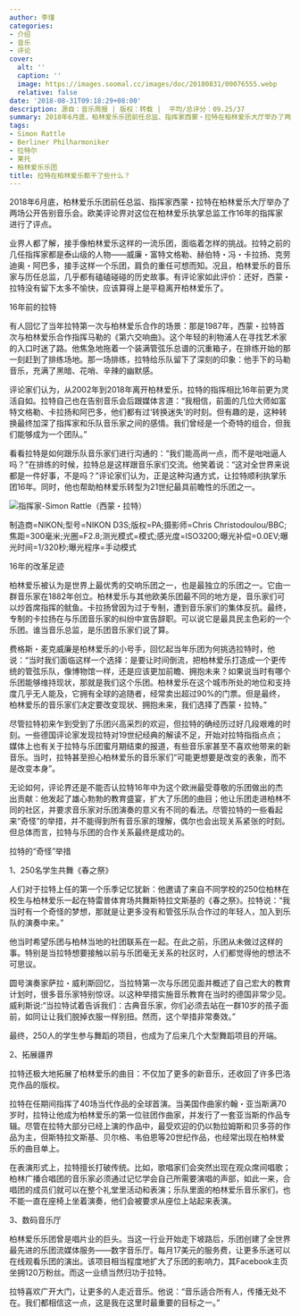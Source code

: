 ```yaml
---
author: 李瑾
categories:
- 介绍
- 音乐
- 评论
cover:
  alt: ''
  caption: ''
  image: https://images.soomal.cc/images/doc/20180831/00076555.webp
  relative: false
date: '2018-08-31T09:18:29+08:00'
description: 源自：音乐周报 | 版权：转载 |  平均/总评分：09.25/37
summary: 2018年6月底，柏林爱乐乐团前任总监、指挥家西蒙・拉特在柏林爱乐大厅举办了两场公开告别音乐会。欧美评论界对这位在柏林爱乐执掌总监工作16年的指挥家进行了评点。业界人都了解，接手像柏林爱乐这样的一流乐团，面临着怎样的挑战。拉特之前的几任指挥家都是泰山级的人物……
tags:
- Simon Rattle
- Berliner Philharmoniker
- 拉特尔
- 莱托
- 柏林爱乐乐团
title: 拉特在柏林爱乐都干了些什么？
---
```


2018年6月底，柏林爱乐乐团前任总监、指挥家西蒙・拉特在柏林爱乐大厅举办了两场公开告别音乐会。欧美评论界对这位在柏林爱乐执掌总监工作16年的指挥家进行了评点。

业界人都了解，接手像柏林爱乐这样的一流乐团，面临着怎样的挑战。拉特之前的几任指挥家都是泰山级的人物――威廉・富特文格勒、赫伯特・冯・卡拉扬、克劳迪奥・阿巴多，接手这样一个乐团，肩负的重任可想而知。况且，柏林爱乐的音乐家与历任总监，几乎都有磕磕碰碰的历史故事。有评论家如此评价：还好，西蒙・拉特没有留下太多不愉快，应该算得上是平稳离开柏林爱乐了。

16年前的拉特

有人回忆了当年拉特第一次与柏林爱乐合作的场景：那是1987年，西蒙・拉特首次与柏林爱乐合作指挥马勒的《第六交响曲》。这个年轻的利物浦人在寻找艺术家的入口时迷了路。他焦急地拖着一个装满管弦乐总谱的沉重箱子，在排练开始的那一刻赶到了排练场地。那一场排练，拉特给乐队留下了深刻的印象：他手下的马勒音乐，充满了黑暗、花哨、辛辣的幽默感。

评论家们认为，从2002年到2018年离开柏林爱乐，拉特的指挥相比16年前更为灵活自如。拉特自己也在告别音乐会后跟媒体言道：“我相信，前面的几位大师如富特文格勒、卡拉扬和阿巴多，他们都有过‘转换迷失’的时刻。但有趣的是，这种转换最终加深了指挥家和乐队音乐家之间的感情。我们曾经是一个奇特的组合，但我们能够成为一个团队。”

看看拉特是如何跟乐队音乐家们进行沟通的：“我们能高尚一点，而不是咄咄逼人吗？”在排练的时候，拉特总是这样跟音乐家们交流。他笑着说：“这对全世界来说都是一件好事，不是吗？”评论家们认为，正是这种沟通方式，让拉特顺利执掌乐团16年。同时，他也帮助柏林爱乐转型为21世纪最具前瞻性的乐团之一。

![指挥家-Simon Rattle（西蒙・拉特）](https://images.soomal.cc/images/doc/20180831/00076555.webp)

制造商=NIKON;型号=NIKON D3S;版权=PA;摄影师=Chris Christodoulou/BBC;焦距=300毫米;光圈=F2.8;测光模式=模式;感光度=ISO3200;曝光补偿=0.0EV;曝光时间=1/320秒;曝光程序=手动模式



16年的改革足迹

柏林爱乐被认为是世界上最优秀的交响乐团之一，也是最独立的乐团之一。它由一群音乐家在1882年创立。柏林爱乐与其他欧美乐团最不同的地方是，音乐家们可以炒首席指挥的鱿鱼。卡拉扬曾因为过于专制，遭到音乐家们的集体反抗。最终，专制的卡拉扬在与乐团音乐家的纠纷中宣告辞职。可以说它是最具民主色彩的一个乐团。谁当音乐总监，是乐团音乐家们说了算。

费格斯・麦克威廉是柏林爱乐的小号手，回忆起当年乐团为何挑选拉特时，他说：“当时我们面临这样一个选择：是要让时间倒流，把柏林爱乐打造成一个更传统的管弦乐队，像博物馆一样，还是应该更加前瞻、拥抱未来？如果说当时有哪个乐团能够维持现状，那就是我们这个乐团。柏林爱乐在这个城市所处的地位和支持度几乎无人能及，它拥有全球的追随者，经常卖出超过90%的门票。但是最终，柏林爱乐的音乐家们决定要改变现状、拥抱未来，我们选择了西蒙・拉特。”

尽管拉特初来乍到受到了乐团兴高采烈的欢迎，但拉特的确经历过好几段艰难的时刻。一些德国评论家发现拉特对19世纪经典的解读不足，开始对拉特指指点点；媒体上也有关于拉特与乐团蜜月期结束的报道，有些音乐家甚至不喜欢他带来的新音乐。当时，拉特甚至担心柏林爱乐的音乐家们“可能更想要是改变的表象，而不是改变本身”。

无论如何，评论界还是不能否认拉特16年中为这个欧洲最受尊敬的乐团做出的杰出贡献：他发起了雄心勃勃的教育盛宴，扩大了乐团的曲目；他让乐团走进柏林不同的社区，并要求音乐家对乐团演奏的意义有不同的看法。尽管拉特的一些看起来“奇怪”的举措，并不能得到所有音乐家的理解，偶尔也会出现关系紧张的时刻。但总体而言，拉特与乐团的合作关系最终是成功的。

拉特的“奇怪”举措

1、250名学生共舞《春之祭》

人们对于拉特上任的第一个乐季记忆犹新：他邀请了来自不同学校的250位柏林在校生与柏林爱乐一起在特雷普体育场共舞斯特拉文斯基的《春之祭》。拉特说：“我当时有一个奇怪的梦想，那就是让更多没有和管弦乐队合作过的年轻人，加入到乐队的演奏中来。”

他当时希望乐团与柏林当地的社团联系在一起。在此之前，乐团从未做过这样的事。特别是当拉特想要接触以前与乐团毫无关系的社区时，人们都觉得他的想法不可思议。

圆号演奏家萨拉・威利斯回忆，当拉特第一次与乐团见面并概述了自己宏大的教育计划时，很多音乐家特别惊讶。以这种举措实施音乐教育在当时的德国非常少见。威利斯说:“当拉特试着告诉我们：古典音乐家，你们必须去站在一群10岁的孩子面前，如同让让我们脱掉衣服一样别扭。然而，这个举措非常奏效。”

最终，250人的学生参与舞蹈的项目，也成为了后来几个大型舞蹈项目的开端。

2、拓展疆界

拉特还极大地拓展了柏林爱乐的曲目：不仅加了更多的新音乐，还收回了许多巴洛克作品的版权。

拉特在任期间指挥了40场当代作品的全球首演。当美国作曲家约翰・亚当斯满70岁时，拉特让他成为柏林爱乐的第一位驻团作曲家，并发行了一套亚当斯的作品专辑。尽管在拉特大部分已经上演的作品中，最受欢迎的仍以勃拉姆斯和贝多芬的作品为主，但斯特拉文斯基、贝尔格、韦伯恩等20世纪作品，也经常出现在柏林爱乐的曲目单上。

在表演形式上，拉特擅长打破传统。比如，歌唱家们会突然出现在观众席间唱歌；柏林广播合唱团的音乐家必须通过记忆学会自己所需要演唱的声部，如此一来，合唱团的成员们就可以在整个礼堂里活动和表演；乐队里面的柏林爱乐音乐家们，也不能一直在座椅上坐着演奏，他们会被要求从座位上站起来表演。

3、数码音乐厅

柏林爱乐乐团曾是唱片业的巨头。当这一行业开始走下坡路后，乐团创建了全世界最先进的乐团流媒体服务――数字音乐厅。每月17美元的服务费，让更多乐迷可以在线观看乐团的演出。该项目相当程度地扩大了乐团的影响力，其Facebook主页坐拥120万粉丝。而这一业绩当然归功于拉特。

拉特喜欢广开大门，让更多的人走近音乐。他说：“音乐适合所有人，传播无处不在。我们都相信这一点，这是我在这里时最重要的目标之一。”